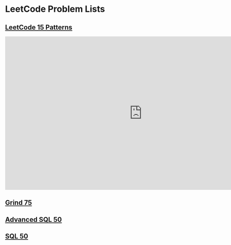 # LeetCode Problem Lists

## [LeetCode 15 Patterns](https://www.youtube.com/watch?v=DjYZk8nrXVY)

<iframe width="885" height="498" src="https://www.youtube.com/embed/DjYZk8nrXVY" title="LeetCode was HARD until I Learned these 15 Patterns" frameborder="0" allow="accelerometer; autoplay; clipboard-write; encrypted-media; gyroscope; picture-in-picture; web-share" referrerpolicy="strict-origin-when-cross-origin" allowfullscreen></iframe>

## [Grind 75](https://leetcode.com/problem-list/rab78cw1/)

## [Advanced SQL 50](https://leetcode.com/studyplan/premium-sql-50/)

## [SQL 50](https://leetcode.com/studyplan/top-sql-50/)

